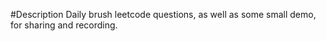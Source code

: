 #Description
Daily brush leetcode questions, as well as some small demo, for sharing and recording.

